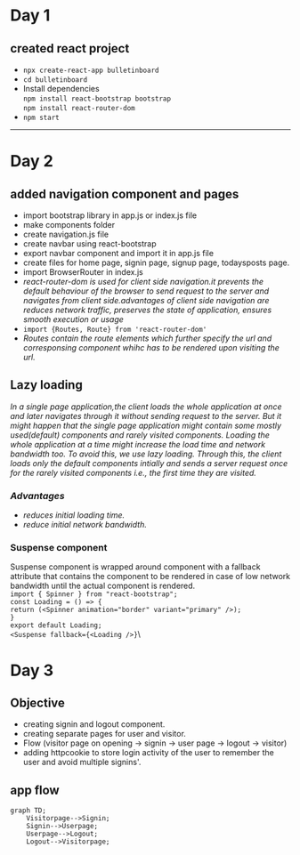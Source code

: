 # Day 1
## created react project
* `npx create-react-app bulletinboard`
* `cd bulletinboard`
* Install dependencies\
`npm install react-bootstrap bootstrap`\
`npm install react-router-dom`
* `npm start`

***

# Day 2
## added navigation component and pages
* import bootstrap library in app.js or index.js file
* make components folder
* create navigation.js file
* create navbar using react-bootstrap
* export navbar component and import it in app.js file
* create files for home page, signin page, signup page, todaysposts page.
* import BrowserRouter in index.js 
* _react-router-dom is used for client side navigation.it prevents the default behaviour of the browser to send request to the server and navigates from client side.advantages of client side navigation are reduces network traffic, preserves the state of application, ensures smooth execution or usage_
* `import {Routes, Route} from 'react-router-dom'`
* _Routes contain the route elements which further specify the url and corresponsing component whihc has to be rendered upon visiting the url._
## Lazy loading
_In a single page application,the client loads the whole application at once and later navigates through it without sending request to the server. But it might happen that the single page application might contain some mostly used(default) components and rarely visited components. Loading the whole application at a time might increase the load time and network bandwidth too. To avoid this, we use lazy loading. Through this, the client loads only the default components intially and sends a server request once for the rarely visited components i.e., the first time they are visited._
### _Advantages_
* _reduces initial loading time._
* _reduce initial network bandwidth._
### Suspense component
Suspense component is wrapped around <Route> component with a fallback attribute that contains the component to be rendered in case of low network bandwidth until the actual component is rendered.\
`import { Spinner } from "react-bootstrap";`\
`const Loading = () => {`\
    `return (<Spinner animation="border" variant="primary" />);`\
`}`\
`export default Loading;`\
`<Suspense fallback={<Loading />}`\

# Day 3
## Objective
* creating signin and logout component.
* creating separate pages for user and visitor.
* Flow (visitor page on opening -> signin -> user page -> logout -> visitor)
* adding httpcookie to store login activity of the user to remember the user and avoid multiple signins'.
## app flow

```mermaid
graph TD;
    Visitorpage-->Signin;
    Signin-->Userpage;
    Userpage-->Logout;
    Logout-->Visitorpage;
```
